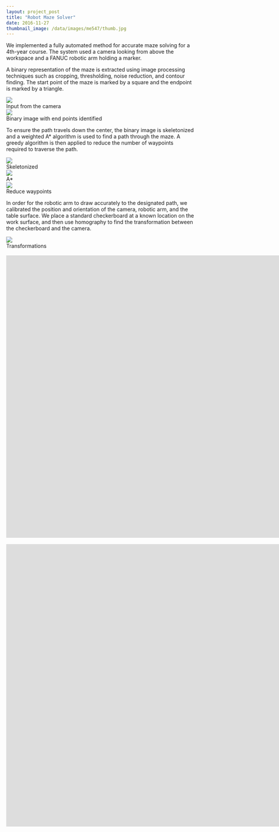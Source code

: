 ```yaml
---
layout: project_post
title: "Robot Maze Solver"
date: 2016-11-27
thumbnail_image: /data/images/me547/thumb.jpg
---
```


We implemented a fully automated method for accurate maze solving for a 4th-year course. The system used
a camera looking from above the workspace and a FANUC robotic arm holding a marker.

A binary representation of the maze is extracted using image processing techniques
such as cropping, thresholding, noise reduction, and contour finding. The start
point of the maze is marked by a square and the endpoint is marked by a triangle.

<div class="row" style="margin-bottom: 0.75rem">
<div class="col-md-5">
<div class="mbr-figure" style="width: 100%;">
    <img src="/data/images/me547/maze_input.png">
    <figcaption class="figure-caption">Input from the camera</figcaption>
</div>
</div>
<div class="col-md-5">
<div class="mbr-figure" style="width: 100%;">
    <img src="/data/images/me547/maze_result.jpg">
    <figcaption class="figure-caption">Binary image with end points identified</figcaption>
</div>
</div>
</div>

To ensure the path travels down the center, the binary image is skeletonized and a weighted A* algorithm is used to find a path through the maze. A greedy algorithm is then applied to reduce the number of waypoints required to traverse the path.

<div class="row">
<div class="col-md-4">
<div class="mbr-figure" style="width: 100%;">
    <img src="/data/images/me547/skeleton.jpg">
    <figcaption class="figure-caption">Skeletonized</figcaption>
</div>
</div>
<div class="col-md-4">
<div class="mbr-figure" style="width: 100%;">
    <img src="/data/images/me547/a_star.gif">
    <figcaption class="figure-caption">A*</figcaption>
</div>
</div>
<div class="col-md-4">
<div class="mbr-figure" style="width: 100%;">
    <img src="/data/images/me547/wp_reduce.gif">
    <figcaption class="figure-caption">Reduce waypoints</figcaption>
</div>
</div>
</div>

In order for the robotic arm to draw accurately to the designated path, we calibrated the position and orientation of the camera, robotic arm, and the table surface. We place a standard checkerboard at a known location on the work surface, and then use homography to find the transformation between the checkerboard and the camera.


<div class="row">
<div class="col-md-5">
<div class="mbr-figure" style="width: 100%;">
    <img src="/data/images/me547/transformations.png">
    <figcaption class="figure-caption">Transformations</figcaption>
</div>
</div>
</div>

<br>

<div class="video-responsive">
<iframe width="1905" height="756" src="https://www.youtube.com/embed/BHMZt-DtL1Q"
frameborder="0" allow="autoplay; encrypted-media" allowfullscreen></iframe>
</div>

<br>

<div class="video-responsive">
<iframe width="1905" height="756" src="https://www.youtube.com/embed/vXIrs3m8RJQ" 
frameborder="0" allow="autoplay; encrypted-media" allowfullscreen></iframe>
</div>